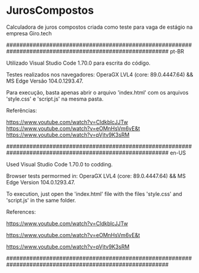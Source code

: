 # JurosCompostos
Calculadora de juros compostos criada como teste para vaga de estágio na empresa Giro.tech


######################################################################################################### 
pt-BR

Utilizado Visual Studio Code 1.70.0 para escrita do código.

Testes realizados nos navegadores: OperaGX LVL4 (core: 89.0.4447.64) && MS Edge Versão 104.0.1293.47.

Para execução, basta apenas abrir o arquivo 'index.html' com os arquivos 'style.css' e 'script.js' na mesma pasta.

Referências:

https://www.youtube.com/watch?v=CldkblcJJTw
https://www.youtube.com/watch?v=eOMnHsVm6vE&t
https://www.youtube.com/watch?v=pVjtv9K3sRM
 
######################################################################################################### 
en-US

Used Visual Studio Code 1.70.0 to codding.

Browser tests permormed in: OperaGX LVL4 (core: 89.0.4447.64) && MS Edge Version 104.0.1293.47.

To execution, just open the 'index.html' file with the files 'style.css' and 'script.js' in the same folder.

References:

https://www.youtube.com/watch?v=CldkblcJJTw

https://www.youtube.com/watch?v=eOMnHsVm6vE&t

https://www.youtube.com/watch?v=pVjtv9K3sRM

######################################################################################################### 
